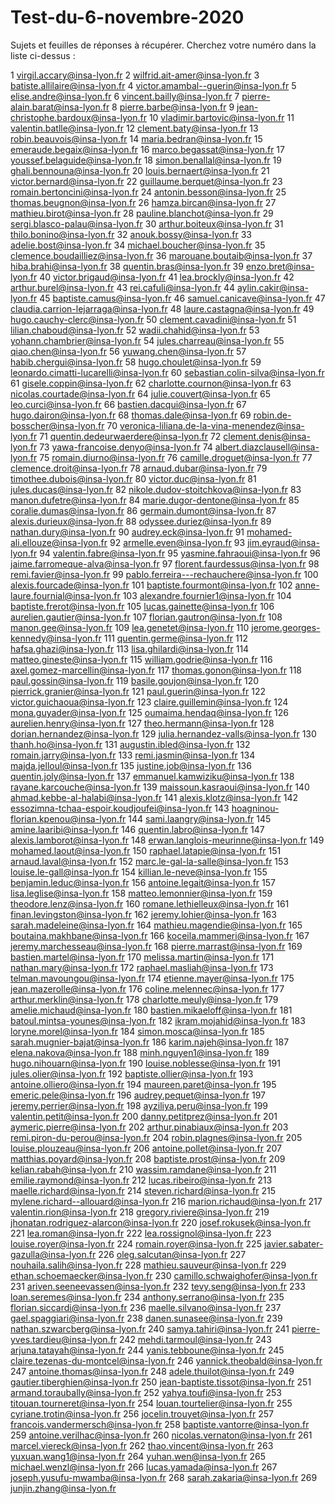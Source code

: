 # Test-du-6-novembre-2020
Sujets et feuilles de réponses à récupérer.
Cherchez votre numéro dans la liste ci-dessus :

1	virgil.accary@insa-lyon.fr
2	wilfrid.ait-amer@insa-lyon.fr
3	batiste.allilaire@insa-lyon.fr
4	victor.amambal--guerin@insa-lyon.fr
5	elise.andre@insa-lyon.fr
6	vincent.bailly@insa-lyon.fr
7	pierre-alain.barat@insa-lyon.fr
8	pierre.barbe@insa-lyon.fr
9	jean-christophe.bardoux@insa-lyon.fr
10	vladimir.bartovic@insa-lyon.fr
11	valentin.batlle@insa-lyon.fr
12	clement.baty@insa-lyon.fr
13	robin.beauvois@insa-lyon.fr
14	maria.bedran@insa-lyon.fr
15	emeraude.begaix@insa-lyon.fr
16	marco.begassat@insa-lyon.fr
17	youssef.belaguide@insa-lyon.fr
18	simon.benallal@insa-lyon.fr
19	ghali.bennouna@insa-lyon.fr
20	louis.bernaert@insa-lyon.fr
21	victor.bernard@insa-lyon.fr
22	guillaume.berquet@insa-lyon.fr
23	romain.bertoncini@insa-lyon.fr
24	antonin.besson@insa-lyon.fr
25	thomas.beugnon@insa-lyon.fr
26	hamza.bircan@insa-lyon.fr
27	mathieu.birot@insa-lyon.fr
28	pauline.blanchot@insa-lyon.fr
29	sergi.blasco-palau@insa-lyon.fr
30	arthur.boiteux@insa-lyon.fr
31	thilo.bonino@insa-lyon.fr
32	anouk.bossy@insa-lyon.fr
33	adelie.bost@insa-lyon.fr
34	michael.boucher@insa-lyon.fr
35	clemence.boudailliez@insa-lyon.fr
36	marouane.boutaib@insa-lyon.fr
37	hiba.brahi@insa-lyon.fr
38	quentin.bras@insa-lyon.fr
39	enzo.bret@insa-lyon.fr
40	victor.brigaud@insa-lyon.fr
41	lea.brockly@insa-lyon.fr
42	arthur.burel@insa-lyon.fr
43	rei.cafuli@insa-lyon.fr
44	aylin.cakir@insa-lyon.fr
45	baptiste.camus@insa-lyon.fr
46	samuel.canicave@insa-lyon.fr
47	claudia.carrion-lejarraga@insa-lyon.fr
48	laure.castagna@insa-lyon.fr
49	hugo.cauchy-clerc@insa-lyon.fr
50	clement.cavadini@insa-lyon.fr
51	lilian.chaboud@insa-lyon.fr
52	wadii.chahid@insa-lyon.fr
53	yohann.chambrier@insa-lyon.fr
54	jules.charreau@insa-lyon.fr
55	qiao.chen@insa-lyon.fr
56	yuwang.chen@insa-lyon.fr
57	habib.chergui@insa-lyon.fr
58	hugo.choulet@insa-lyon.fr
59	leonardo.cimatti-lucarelli@insa-lyon.fr
60	sebastian.colin-silva@insa-lyon.fr
61	gisele.coppin@insa-lyon.fr
62	charlotte.cournon@insa-lyon.fr
63	nicolas.courtade@insa-lyon.fr
64	julie.couvert@insa-lyon.fr
65	leo.curci@insa-lyon.fr
66	bastien.dacqui@insa-lyon.fr
67	hugo.dairon@insa-lyon.fr
68	thomas.dale@insa-lyon.fr
69	robin.de-bosscher@insa-lyon.fr
70	veronica-liliana.de-la-vina-menendez@insa-lyon.fr
71	quentin.dedeurwaerdere@insa-lyon.fr
72	clement.denis@insa-lyon.fr
73	yawa-francoise.denyo@insa-lyon.fr
74	albert.diazclausell@insa-lyon.fr
75	romain.diurno@insa-lyon.fr
76	camille.droguet@insa-lyon.fr
77	clemence.droit@insa-lyon.fr
78	arnaud.dubar@insa-lyon.fr
79	timothee.dubois@insa-lyon.fr
80	victor.duc@insa-lyon.fr
81	jules.ducas@insa-lyon.fr
82	nikole.dudov-stoitchkova@insa-lyon.fr
83	manon.dufetre@insa-lyon.fr
84	marie.dugor-dentone@insa-lyon.fr
85	coralie.dumas@insa-lyon.fr
86	germain.dumont@insa-lyon.fr
87	alexis.durieux@insa-lyon.fr
88	odyssee.duriez@insa-lyon.fr
89	nathan.dury@insa-lyon.fr
90	audrey.eck@insa-lyon.fr
91	mohamed-ali.ellouze@insa-lyon.fr
92	armelle.even@insa-lyon.fr
93	jim.eyraud@insa-lyon.fr
94	valentin.fabre@insa-lyon.fr
95	yasmine.fahraoui@insa-lyon.fr
96	jaime.farromeque-alva@insa-lyon.fr
97	florent.faurdessus@insa-lyon.fr
98	remi.favier@insa-lyon.fr
99	pablo.ferreira---rechauchere@insa-lyon.fr
100	alexis.fourcade@insa-lyon.fr
101	baptiste.fourmont@insa-lyon.fr
102	anne-laure.fournial@insa-lyon.fr
103	alexandre.fournier1@insa-lyon.fr
104	baptiste.frerot@insa-lyon.fr
105	lucas.gainette@insa-lyon.fr
106	aurelien.gautier@insa-lyon.fr
107	florian.gautron@insa-lyon.fr
108	manon.gee@insa-lyon.fr
109	lea.genetet@insa-lyon.fr
110	jerome.georges-kennedy@insa-lyon.fr
111	quentin.germe@insa-lyon.fr
112	hafsa.ghazi@insa-lyon.fr
113	lisa.ghilardi@insa-lyon.fr
114	matteo.gineste@insa-lyon.fr
115	william.godrie@insa-lyon.fr
116	axel.gomez-marcellin@insa-lyon.fr
117	thomas.gonon@insa-lyon.fr
118	paul.gossin@insa-lyon.fr
119	basile.goujon@insa-lyon.fr
120	pierrick.granier@insa-lyon.fr
121	paul.guerin@insa-lyon.fr
122	victor.guichaoua@insa-lyon.fr
123	claire.guillemin@insa-lyon.fr
124	mona.guyader@insa-lyon.fr
125	oumaima.hendaq@insa-lyon.fr
126	aurelien.henry@insa-lyon.fr
127	theo.hermann@insa-lyon.fr
128	dorian.hernandez@insa-lyon.fr
129	julia.hernandez-valls@insa-lyon.fr
130	thanh.ho@insa-lyon.fr
131	augustin.ibled@insa-lyon.fr
132	romain.jarry@insa-lyon.fr
133	remi.jasmin@insa-lyon.fr
134	majda.jelloul@insa-lyon.fr
135	justine.job@insa-lyon.fr
136	quentin.joly@insa-lyon.fr
137	emmanuel.kamwiziku@insa-lyon.fr
138	rayane.karcouche@insa-lyon.fr
139	maissoun.kasraoui@insa-lyon.fr
140	ahmad.kebbe-al-halabi@insa-lyon.fr
141	alexis.klotz@insa-lyon.fr
142	essozimna-tchaa-espoir.koudjoufei@insa-lyon.fr
143	hoagninou-florian.kpenou@insa-lyon.fr
144	sami.laangry@insa-lyon.fr
145	amine.laaribi@insa-lyon.fr
146	quentin.labro@insa-lyon.fr
147	alexis.lamborot@insa-lyon.fr
148	erwan.langlois-meurinne@insa-lyon.fr
149	mohamed.laout@insa-lyon.fr
150	raphael.latapie@insa-lyon.fr
151	arnaud.laval@insa-lyon.fr
152	marc.le-gal-la-salle@insa-lyon.fr
153	louise.le-gall@insa-lyon.fr
154	killian.le-neve@insa-lyon.fr
155	benjamin.leduc@insa-lyon.fr
156	antoine.legait@insa-lyon.fr
157	lisa.leglise@insa-lyon.fr
158	matteo.lemonnier@insa-lyon.fr
159	theodore.lenz@insa-lyon.fr
160	romane.lethielleux@insa-lyon.fr
161	finan.levingston@insa-lyon.fr
162	jeremy.lohier@insa-lyon.fr
163	sarah.madeleine@insa-lyon.fr
164	mathieu.magendie@insa-lyon.fr
165	boutaina.makhbane@insa-lyon.fr
166	koceila.mammeri@insa-lyon.fr
167	jeremy.marchesseau@insa-lyon.fr
168	pierre.marrast@insa-lyon.fr
169	bastien.martel@insa-lyon.fr
170	melissa.martin@insa-lyon.fr
171	nathan.mary@insa-lyon.fr
172	raphael.masliah@insa-lyon.fr
173	telman.mavoungou@insa-lyon.fr
174	etienne.mayer@insa-lyon.fr
175	jean.mazerolle@insa-lyon.fr
176	coline.melennec@insa-lyon.fr
177	arthur.merklin@insa-lyon.fr
178	charlotte.meuly@insa-lyon.fr
179	amelie.michaud@insa-lyon.fr
180	bastien.mikaeloff@insa-lyon.fr
181	batoul.mintsa-younes@insa-lyon.fr
182	ikram.mojahid@insa-lyon.fr
183	loryne.morel@insa-lyon.fr
184	simon.mosca@insa-lyon.fr
185	sarah.mugnier-bajat@insa-lyon.fr
186	karim.najeh@insa-lyon.fr
187	elena.nakova@insa-lyon.fr
188	minh.nguyen1@insa-lyon.fr
189	hugo.nihouarn@insa-lyon.fr
190	louise.noblesse@insa-lyon.fr
191	jules.olier@insa-lyon.fr
192	baptiste.ollier@insa-lyon.fr
193	antoine.olliero@insa-lyon.fr
194	maureen.paret@insa-lyon.fr
195	emeric.pele@insa-lyon.fr
196	audrey.pequet@insa-lyon.fr
197	jeremy.perrier@insa-lyon.fr
198	ayziliya.peru@insa-lyon.fr
199	valentin.petit@insa-lyon.fr
200	danny.petitprez@insa-lyon.fr
201	aymeric.pierre@insa-lyon.fr
202	arthur.pinabiaux@insa-lyon.fr
203	remi.piron-du-perou@insa-lyon.fr
204	robin.plagnes@insa-lyon.fr
205	louise.plouzeau@insa-lyon.fr
206	antoine.pollet@insa-lyon.fr
207	matthias.poyard@insa-lyon.fr
208	baptiste.prost@insa-lyon.fr
209	kelian.rabah@insa-lyon.fr
210	wassim.ramdane@insa-lyon.fr
211	emilie.raymond@insa-lyon.fr
212	lucas.ribeiro@insa-lyon.fr
213	maelle.richard@insa-lyon.fr
214	steven.richard@insa-lyon.fr
215	mylene.richard--allouard@insa-lyon.fr
216	marion.richaud@insa-lyon.fr
217	valentin.rion@insa-lyon.fr
218	gregory.riviere@insa-lyon.fr
219	jhonatan.rodriguez-alarcon@insa-lyon.fr
220	josef.rokusek@insa-lyon.fr
221	lea.roman@insa-lyon.fr
222	lea.rossignol@insa-lyon.fr
223	louise.royer@insa-lyon.fr
224	romain.royer@insa-lyon.fr
225	javier.sabater-gazulla@insa-lyon.fr
226	oleg.salcutan@insa-lyon.fr
227	nouhaila.salih@insa-lyon.fr
228	mathieu.sauveur@insa-lyon.fr
229	ethan.schoemaecker@insa-lyon.fr
230	camillo.schwaighofer@insa-lyon.fr
231	ariven.seeneevassen@insa-lyon.fr
232	tevy.seng@insa-lyon.fr
233	loan.seremes@insa-lyon.fr
234	anthony.serrano@insa-lyon.fr
235	florian.siccardi@insa-lyon.fr
236	maelle.silvano@insa-lyon.fr
237	gael.spaggiari@insa-lyon.fr
238	danen.sunasee@insa-lyon.fr
239	nathan.szwarcberg@insa-lyon.fr
240	samya.tahiri@insa-lyon.fr
241	pierre-yves.tardieu@insa-lyon.fr
242	mehdi.tarmoul@insa-lyon.fr
243	arjuna.tatayah@insa-lyon.fr
244	yanis.tebboune@insa-lyon.fr
245	claire.tezenas-du-montcel@insa-lyon.fr
246	yannick.theobald@insa-lyon.fr
247	antoine.thomas@insa-lyon.fr
248	adele.thuilot@insa-lyon.fr
249	gautier.tiberghien@insa-lyon.fr
250	jean-baptiste.tissot@insa-lyon.fr
251	armand.toraubally@insa-lyon.fr
252	yahya.toufi@insa-lyon.fr
253	titouan.tourneret@insa-lyon.fr
254	louan.tourtelier@insa-lyon.fr
255	cyriane.trotin@insa-lyon.fr
256	jocelin.trouyet@insa-lyon.fr
257	francois.vandermersch@insa-lyon.fr
258	baptiste.vantorre@insa-lyon.fr
259	antoine.verilhac@insa-lyon.fr
260	nicolas.vernaton@insa-lyon.fr
261	marcel.viereck@insa-lyon.fr
262	thao.vincent@insa-lyon.fr
263	yuxuan.wang1@insa-lyon.fr
264	yuhan.wen@insa-lyon.fr
265	michael.wenzl@insa-lyon.fr
266	lucas.yamada@insa-lyon.fr
267	joseph.yusufu-mwamba@insa-lyon.fr
268	sarah.zakaria@insa-lyon.fr
269	junjin.zhang@insa-lyon.fr

